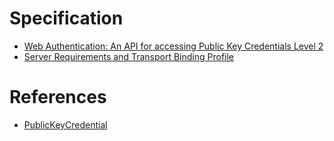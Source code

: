 # Specification
- [Web Authentication: An API for accessing Public Key Credentials Level 2](https://www.w3.org/TR/webauthn-2/)
- [Server Requirements and Transport Binding Profile](https://fidoalliance.org/specs/fido-v2.0-rd-20180702/fido-server-v2.0-rd-20180702.html)

# References
- [PublicKeyCredential](https://developer.mozilla.org/en-US/docs/Web/API/PublicKeyCredential)
